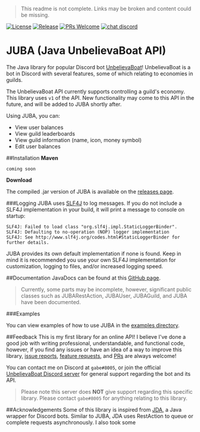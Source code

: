 > This readme is not complete. Links may be broken and content could be missing.

[![License](https://img.shields.io/github/license/ItsGJK/JUBA.svg?style=flat-square)](https://img.shields.io/github/license/ItsGJK/JUBA.svg?style=flat-square) [![Release](https://img.shields.io/github/release/ItsGJK/JUBA.svg?style=flat-square)]((https://img.shields.io/github/release/ItsGJK/JUBA.svg?style=flat-square)) [![PRs Welcome](https://img.shields.io/badge/PRs-welcome-brightgreen.svg?style=flat-square)](http://makeapullrequest.com) [![chat discord](https://img.shields.io/badge/chat-discord-blue.svg?style=flat-square)](https://img.shields.io/badge/chat-discord-blue.svg?style=flat-square)
# JUBA (Java UnbelievaBoat API)
The Java library for popular Discord bot [UnbelievaBoat](https://unbelievaboat.com/)! UnbelievaBoat is a bot in Discord with several features, some of which relating to economies in guilds.

The UnbelievaBoat API currently supports controlling a guild's economy. This library uses `v1` of the API. New functionality may come to this API in the future, and will be added to JUBA shortly after.

Using JUBA, you can:
 - View user balances
 - View guild leaderboards
 - View guild information (name, icon, money symbol)
 - Edit user balances

##Installation
**Maven**

```coming soon```

**Download**

The compiled .jar version of JUBA is available on the [releases page](https://github.com/ItsGJK/JUBA/releases).

###Logging
JUBA uses [SLF4J](https://www.slf4j.org/) to log messages. If you do not include a SLF4J implementation in your build, it will print a message to console on startup:
```
SLF4J: Failed to load class "org.slf4j.impl.StaticLoggerBinder".
SLF4J: Defaulting to no-operation (NOP) logger implementation
SLF4J: See http://www.slf4j.org/codes.html#StaticLoggerBinder for further details.
```

JUBA provides its own default implementation if none is found. Keep in mind it is recommended you use your own SLF4J implementation for customization, logging to files, and/or increased logging speed. 

##Documentation
JavaDocs can be found at this [GitHub page]().
 > Currently, some parts may be incomplete, however, significant public classes such as JUBARestAction, JUBAUser, JUBAGuild, and JUBA have been documented. 

###Examples

You can view examples of how to use JUBA in the [examples directory]().

##Feedback
 This is my first library for an online API! I believe I've done a good job with writing professional, understandable, and functional code, however, if you find any issues or have an idea of a way to improve this library, [issue reports](https://github.com/ItsGJK/JUBA/issues), [feature requests](https://github.com/ItsGJK/JUBA/issues), and [PRs](https://github.com/ItsGJK/JUBA/pulls) are always welcome!
 
 You can contact me on Discord at `gabe#8005`, or join the official [UnbelievaBoat Discord server](https://discordapp.com/invite/YMJ2dGp) for general support regarding the bot and its API. 
 > Please note this server does **NOT** give support regarding this specific library. Please contact `gabe#8005` for anything relating to this library.

##Acknowledgements
Some of this library is inspired from [JDA](https://github.com/DV8FromTheWorld/JDA), a Java wrapper for Discord bots. Similar to JUBA, JDA uses RestAction to queue or complete requests asynchronously. I also took some
